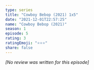 ```yaml
---
type: series
title: "Cowboy Bebop (2021) 1x5"
date: "2021-12-01T22:57:25"
name: "Cowboy Bebop (2021)"
season: 1
episode: 5
rating: 3
ratingEmoji: "⭐️⭐️⭐️"
share: false
---
```


_[No review was written for this episode]_

